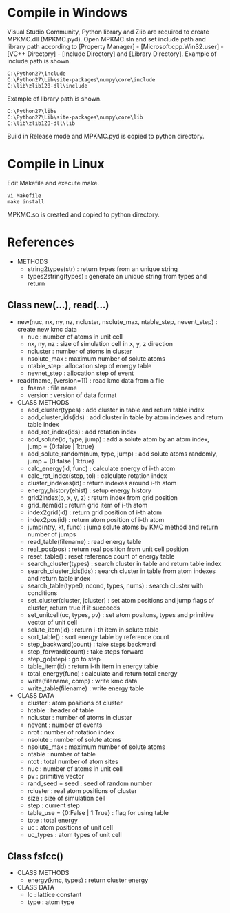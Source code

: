 # Compile in Windows
Visual Studio Community, Python library and Zlib are required to create MPKMC.dll (MPKMC.pyd).
Open MPKMC.sln and set include path and library path according to [Property Manager] - [Microsoft.cpp.Win32.user] - [VC++ Directory] - [Include Directory] and [Library Directory].
Example of include path is shown.

    C:\Python27\include
    C:\Python27\Lib\site-packages\numpy\core\include
    C:\lib\zlib128-dll\include

Example of library path is shown.

    C:\Python27\libs
    C:\Python27\Lib\site-packages\numpy\core\lib
    C:\lib\zlib128-dll\lib

Build in Release mode and MPKMC.pyd is copied to python directory.

# Compile in Linux
Edit Makefile and execute make.

    vi Makefile
    make install

MPKMC.so is created and copied to python directory.

# References
+ METHODS
  + string2types(str) : return types from an unique string
  + types2string(types) : generate an unique string from types and return

## Class new(...), read(...)
+ new(nuc, nx, ny, nz, ncluster, nsolute_max, ntable_step, nevent_step) : create new kmc data
  + nuc : number of atoms in unit cell
  + nx, ny, nz : size of simulation cell in x, y, z direction
  + ncluster : number of atoms in cluster
  + nsolute_max : maximum number of solute atoms
  + ntable_step : allocation step of energy table
  + nevnet_step : allocation step of event
+ read(fname, [version=1]) : read kmc data from a file
  + fname : file name
  + version : version of data format
+ CLASS METHODS
  + add_cluster(types) : add cluster in table and return table index
  + add_cluster_ids(ids) : add cluster in table by atom indexes and return table index
  + add_rot_index(ids) : add rotation index
  + add_solute(id, type, jump) : add a solute atom by an atom index, jump = {0:false | 1:true}
  + add_solute_random(num, type, jump) : add solute atoms randomly, jump = {0:false | 1:true}
  + calc_energy(id, func) : calculate energy of i-th atom
  + calc_rot_index(step, tol) : calculate rotation index
  + cluster_indexes(id) : return indexes around i-th atom
  + energy_history(ehist) : setup energy history
  + grid2index(p, x, y, z) : return index from grid position
  + grid_item(id) : return grid item of i-th atom
  + index2grid(id) : return grid position of i-th atom
  + index2pos(id) : return atom position of i-th atom
  + jump(ntry, kt, func) : jump solute atoms by KMC method and return number of jumps
  + read_table(filename) : read energy table
  + real_pos(pos) : return real position from unit cell position
  + reset_table() : reset reference count of energy table
  + search_cluster(types) : search cluster in table and return table index
  + search_cluster_ids(ids) : search cluster in table from atom indexes and return table index
  + search_table(type0, ncond, types, nums) : search cluster with conditions
  + set_cluster(cluster, jcluster) : set atom positions and jump flags of cluster, return true if it succeeds
  + set_unitcell(uc, types, pv) : set atom positons, types and primitive vector of unit cell
  + solute_item(id) : return i-th item in solute table
  + sort_table() : sort energy table by reference count
  + step_backward(count) : take steps backward
  + step_forward(count) : take steps forward
  + step_go(step) : go to step
  + table_item(id) : return i-th item in energy table
  + total_energy(func) : calculate and return total energy
  + write(filename, comp) : write kmc data
  + write_table(filename) : write energy table
+ CLASS DATA
  + cluster : atom positions of cluster
  + htable : header of table
  + ncluster : number of atoms in cluster
  + nevent : number of events
  + nrot : number of rotation index
  + nsolute : number of solute atoms
  + nsolute_max : maximum number of solute atoms
  + ntable : number of table
  + ntot : total number of atom sites
  + nuc : number of atoms in unit cell
  + pv : primitive vector
  + rand_seed = seed : seed of random number
  + rcluster : real atom positions of cluster
  + size : size of simulation cell
  + step : current step
  + table_use = {0:False | 1:True} : flag for using table
  + tote : total energy
  + uc : atom positions of unit cell
  + uc_types : atom types of unit cell

## Class fsfcc()
+ CLASS METHODS
  + energy(kmc, types) : return cluster energy
+ CLASS DATA
  + lc : lattice constant
  + type : atom type
